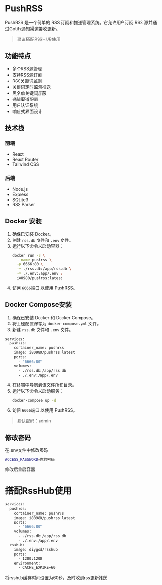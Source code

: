 # PushRSS

PushRSS 是一个简单的 RSS 订阅和推送管理系统。它允许用户订阅 RSS 源并通过Gotify通知渠道接收更新。

> 建议搭配RSSHUB使用 

## 功能特点

- 多个RSS源管理
- 支持RSS源订阅
- RSS关键词监测
- 关键词定时监测推送
- 黑名单关键词屏蔽
- 通知渠道配置
- 用户认证系统
- 响应式界面设计

## 技术栈

### 前端
- React
- React Router
- Tailwind CSS

### 后端
- Node.js
- Express
- SQLite3
- RSS Parser

## Docker 安装


1. 确保已安装 Docker。
2. 创建 `rss.db` 文件和 `.env` 文件。
3. 运行以下命令以启动容器：
   ```bash
   docker run -d \
     --name pushrss \
     -p 6666:80 \
     -v ./rss.db:/app/rss.db \
     -v ./.env:/app/.env \
     i80980/pushrss:latest
   ```
4. 访问 `6666`端口 以使用 PushRSS。

## Docker Compose安装


1. 确保已安装 Docker 和 Docker Compose。
2. 将上述配置保存为 `docker-compose.yml` 文件。
3. 新建 `rss.db` 文件和 `.env` 文件。
```bash
services:
  pushrss:
    container_name: pushrss
    image: i80980/pushrss:latest
    ports:
      - "6666:80"
    volumes:
      - ./rss.db:/app/rss.db
      - ./.env:/app/.env
```
4. 在终端中导航到该文件所在目录。
5. 运行以下命令以启动服务：
   ```bash
   docker-compose up -d
   ```
6. 访问 `6666`端口 以使用 PushRSS。

> 默认密码：admin

## 修改密码
在.env文件中修改密码

```bash
ACCESS_PASSWORD=你的密码
``` 
修改后重启容器


# 搭配RssHub使用
```bash
services:
  pushrss:
    container_name: pushrss
    image: i80980/pushrss:latest
    ports:
      - "6666:80"
    volumes:
      - ./rss.db:/app/rss.db
      - ./.env:/app/.env
  rsshub:
    image: diygod/rsshub
    ports:
      - 1200:1200
    environment:
      - CACHE_EXPIRE=60
```
将rsshub缓存时间设置为60秒，及时收到rss更新推送








